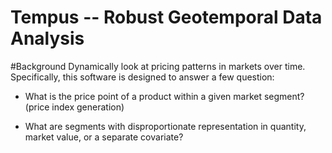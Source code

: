 Tempus -- Robust Geotemporal Data Analysis
===============

#Background
Dynamically look at pricing patterns in markets over time. Specifically, this
software is designed to answer a few question:

* What is the price point of a product within a given market segment?
(price index generation)

* What are segments with disproportionate representation in quantity, market
value, or a separate covariate?
